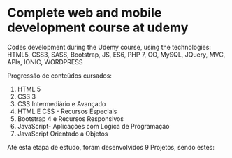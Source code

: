 # Complete web and mobile development course at udemy

Codes development during the Udemy course, using the technologies: HTML5, CSS3, SASS, Bootstrap, JS, ES6, PHP 7, OO, MySQL, JQuery, MVC, APIs, IONIC, WORDPRESS

Progressão de conteúdos cursados:
 1) HTML 5
 2) CSS 3
 3) CSS Intermediário e Avançado
 4) HTML E CSS - Recursos Especiais
 5) Bootstrap 4 e Recursos Responsivos
 6) JavaScript- Aplicações com Lógica de Programação
 7) JavaScript Orientado a Objetos
 
 Até esta etapa de estudo, foram desenvolvidos 9 Projetos, sendo estes:
